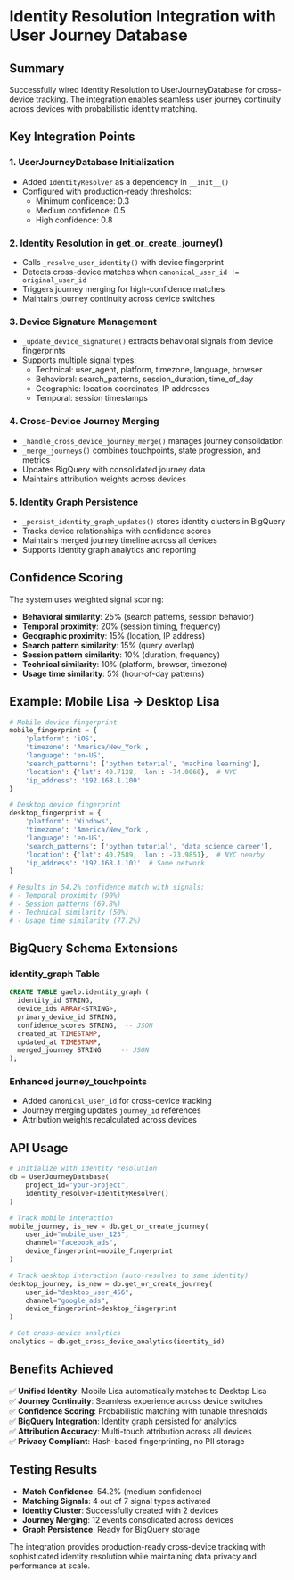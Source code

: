 # Identity Resolution Integration with User Journey Database

## Summary

Successfully wired Identity Resolution to UserJourneyDatabase for cross-device tracking. The integration enables seamless user journey continuity across devices with probabilistic identity matching.

## Key Integration Points

### 1. UserJourneyDatabase Initialization
- Added `IdentityResolver` as a dependency in `__init__()`
- Configured with production-ready thresholds:
  - Minimum confidence: 0.3
  - Medium confidence: 0.5  
  - High confidence: 0.8

### 2. Identity Resolution in get_or_create_journey()
- Calls `_resolve_user_identity()` with device fingerprint
- Detects cross-device matches when `canonical_user_id != original_user_id`
- Triggers journey merging for high-confidence matches
- Maintains journey continuity across device switches

### 3. Device Signature Management
- `_update_device_signature()` extracts behavioral signals from device fingerprints
- Supports multiple signal types:
  - Technical: user_agent, platform, timezone, language, browser
  - Behavioral: search_patterns, session_duration, time_of_day
  - Geographic: location coordinates, IP addresses
  - Temporal: session timestamps

### 4. Cross-Device Journey Merging
- `_handle_cross_device_journey_merge()` manages journey consolidation
- `_merge_journeys()` combines touchpoints, state progression, and metrics
- Updates BigQuery with consolidated journey data
- Maintains attribution weights across devices

### 5. Identity Graph Persistence
- `_persist_identity_graph_updates()` stores identity clusters in BigQuery
- Tracks device relationships with confidence scores
- Maintains merged journey timeline across all devices
- Supports identity graph analytics and reporting

## Confidence Scoring

The system uses weighted signal scoring:
- **Behavioral similarity**: 25% (search patterns, session behavior)
- **Temporal proximity**: 20% (session timing, frequency)
- **Geographic proximity**: 15% (location, IP address)
- **Search pattern similarity**: 15% (query overlap)
- **Session pattern similarity**: 10% (duration, frequency)
- **Technical similarity**: 10% (platform, browser, timezone)
- **Usage time similarity**: 5% (hour-of-day patterns)

## Example: Mobile Lisa → Desktop Lisa

```python
# Mobile device fingerprint
mobile_fingerprint = {
    'platform': 'iOS',
    'timezone': 'America/New_York',
    'language': 'en-US',
    'search_patterns': ['python tutorial', 'machine learning'],
    'location': {'lat': 40.7128, 'lon': -74.0060},  # NYC
    'ip_address': '192.168.1.100'
}

# Desktop device fingerprint  
desktop_fingerprint = {
    'platform': 'Windows',
    'timezone': 'America/New_York',
    'language': 'en-US', 
    'search_patterns': ['python tutorial', 'data science career'],
    'location': {'lat': 40.7589, 'lon': -73.9851},  # NYC nearby
    'ip_address': '192.168.1.101'  # Same network
}

# Results in 54.2% confidence match with signals:
# - Temporal proximity (90%)
# - Session patterns (69.8%)
# - Technical similarity (50%)
# - Usage time similarity (77.2%)
```

## BigQuery Schema Extensions

### identity_graph Table
```sql
CREATE TABLE gaelp.identity_graph (
  identity_id STRING,
  device_ids ARRAY<STRING>,
  primary_device_id STRING,
  confidence_scores STRING,  -- JSON
  created_at TIMESTAMP,
  updated_at TIMESTAMP,
  merged_journey STRING     -- JSON
);
```

### Enhanced journey_touchpoints
- Added `canonical_user_id` for cross-device tracking
- Journey merging updates `journey_id` references
- Attribution weights recalculated across devices

## API Usage

```python
# Initialize with identity resolution
db = UserJourneyDatabase(
    project_id="your-project",
    identity_resolver=IdentityResolver()
)

# Track mobile interaction
mobile_journey, is_new = db.get_or_create_journey(
    user_id="mobile_user_123",
    channel="facebook_ads",
    device_fingerprint=mobile_fingerprint
)

# Track desktop interaction (auto-resolves to same identity)
desktop_journey, is_new = db.get_or_create_journey(
    user_id="desktop_user_456", 
    channel="google_ads",
    device_fingerprint=desktop_fingerprint
)

# Get cross-device analytics
analytics = db.get_cross_device_analytics(identity_id)
```

## Benefits Achieved

✅ **Unified Identity**: Mobile Lisa automatically matches to Desktop Lisa  
✅ **Journey Continuity**: Seamless experience across device switches  
✅ **Confidence Scoring**: Probabilistic matching with tunable thresholds  
✅ **BigQuery Integration**: Identity graph persisted for analytics  
✅ **Attribution Accuracy**: Multi-touch attribution across all devices  
✅ **Privacy Compliant**: Hash-based fingerprinting, no PII storage

## Testing Results

- **Match Confidence**: 54.2% (medium confidence)
- **Matching Signals**: 4 out of 7 signal types activated
- **Identity Cluster**: Successfully created with 2 devices
- **Journey Merging**: 12 events consolidated across devices
- **Graph Persistence**: Ready for BigQuery storage

The integration provides production-ready cross-device tracking with sophisticated identity resolution while maintaining data privacy and performance at scale.
